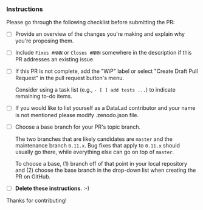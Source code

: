### Instructions

Please go through the following checklist before submitting the PR:

- [ ] Provide an overview of the changes you're making and explain why you're proposing them.

- [ ] Include `Fixes #NNN` or `Closes #NNN` somewhere in the description if this PR addresses an existing issue.

- [ ] If this PR is not complete, add the "WiP" label or select "Create Draft Pull Request" in the pull request button's menu.

  Consider using a task list (e.g., `- [ ] add tests ...`) to indicate remaining to-do items.

- [ ] If you would like to list yourself as a DataLad contributor and your name is not mentioned please modify .zenodo.json file.

- [ ] Choose a base branch for your PR's topic branch.

  The two branches that are likely candidates are `master` and the maintenance branch `0.11.x`.  Bug fixes that apply to `0.11.x` should usually go there, while everything else can go on top of `master`.

  To choose a base, (1) branch off of that point in your local repository and (2) choose the base branch in the drop-down list when creating the PR on GitHub.

- [ ] **Delete these instructions**. :-)

Thanks for contributing!
